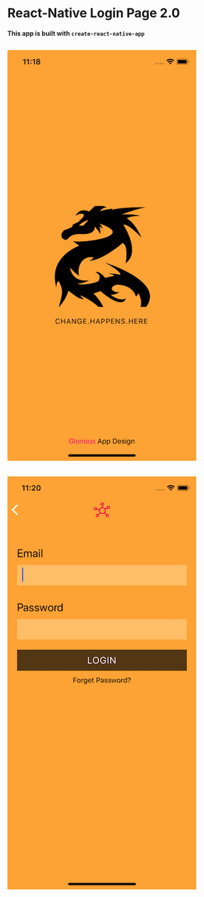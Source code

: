 # React-Native Login Page 2.0

#### This app is built with `create-react-native-app`

## ![Alt text](./src/images/Login2-1.png?raw=true "ReactNative - Login")

## ![Alt text](./src/images/Login2-2.png?raw=true "ReactNative - Login")
